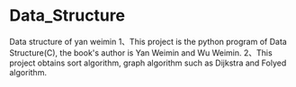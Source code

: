 # Data_Structure
Data structure of yan weimin
1、This project is the python program of Data Structure(C), the book's author is Yan Weimin and Wu Weimin.
2、This project obtains sort algorithm, graph algorithm such as Dijkstra and Folyed algorithm.


